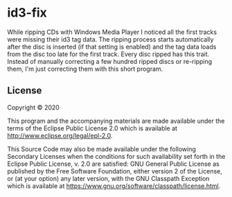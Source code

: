 # id3-fix

While ripping CDs with Windows Media Player I noticed all the first tracks were
missing their id3 tag data. The ripping process starts automatically after the
disc is inserted (if that setting is enabled) and the tag data loads from the
disc too late for the first track. Every disc ripped has this trait. Instead of
manually correcting a few hundred ripped discs or re-ripping them, I'm just
correcting them with this short program.

## License

Copyright © 2020

This program and the accompanying materials are made available under the
terms of the Eclipse Public License 2.0 which is available at
http://www.eclipse.org/legal/epl-2.0.

This Source Code may also be made available under the following Secondary
Licenses when the conditions for such availability set forth in the Eclipse
Public License, v. 2.0 are satisfied: GNU General Public License as published by
the Free Software Foundation, either version 2 of the License, or (at your
option) any later version, with the GNU Classpath Exception which is available
at https://www.gnu.org/software/classpath/license.html.
